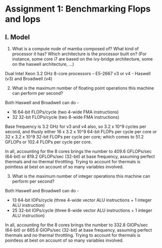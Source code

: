 # Assignment 1: Benchmarking Flops and Iops

## I. Model

1. What is a compute node of mamba composed of? What kind of processor it has? Which architecture is the processor built on? (For instance, some core i7 are based on the ivy-bridge architecture, some on the haswell architecture, ...)

Dual Intel Xeon 3.2 GHz 8-core processors – E5-2667 v3 or v4 - Haswell (v3) and Broadwell (v4)

2. What is the maximum number of floating point operations this machine can perform per second?

Both Haswell and Broadwell can do -

- 16 64-bit FLOPs/cycle (two 4-wide FMA instructions)
- 32 32-bit FLOPs/cycle (two 8-wide FMA instructions)

Base frequency is 3.2 GHz for v3 and v4 also, so 3.2 x 10^9 cycles per second, and thusly either 16 x 3.2 x 10^9 64-bit FLOPs per cycle per core or 32 x 3.2 x 10^9 32-bit FLOPs per cycle per core; which comes to 51.2 GFLOPs or 102.4 FLOPs per cycle per core.

In all, accounting for the 8 cores brings the number to 409.6 GFLOPs/sec (64-bit) or 819.2 GFLOPs/sec (32-bit) at base frequency, assuming perfect thermals and no thermal throttling. Trying to account for thermals is pointless at best on account of so many variables involved.

3. What is the maximum number of integer operations this machine can perform per second?

Both Haswell and Broadwell can do -

- 13 64-bit IOPs/cycle (three 4-wide vector ALU instructions + 1 integer ALU instruction)
- 25 32-bit IOPs/cycle (three 8-wide vector ALU instructions + 1 integer ALU instruction)

In all, accounting for the 8 cores brings the number to 332.8 GIOPs/sec (64-bit) or 665.6‬ GIOPs/sec (32-bit) at base frequency, assuming perfect thermals and no thermal throttling. Trying to account for thermals is pointless at best on account of so many variables involved.
